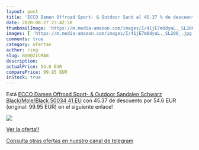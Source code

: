 ```yaml
---
layout: post
title: 'ECCO Damen Offroad Sport- & Outdoor Sand al 45.37 % de descuento'
date: 2020-08-27 23:42:50
thumbnailImage: 'https://m.media-amazon.com/images/I/41jE7m0dyaL._SL200_.jpg'
images: [ 'https://m.media-amazon.com/images/I/41jE7m0dyaL._SL200_.jpg' ]
comments: true
category: ofertas
author: ring
slug: B000ZICMA8
description:
actualPrice: 54.6 EUR
comparePrice: 99.95 EUR
inStock: true
---
```


Está [ECCO Damen Offroad Sport- & Outdoor Sandalen  Schwarz  Black/Mole/Black 50034   41 EU](https://www.amazon.com/dp/B000ZICMA8/?tag=redken08-20) con 45.37 de descuento por 54.6 EUR (original: 99.95 EUR) en el siguiente enlace!

[![](https://m.media-amazon.com/images/I/41jE7m0dyaL._SL200_.jpg)](https://www.amazon.com/dp/B000ZICMA8/?tag=redken08-20)

[Ver la oferta!!](https://www.amazon.com/dp/B000ZICMA8/?tag=redken08-20)

[Consulta otras ofertas en nuestro canal de telegram](https://t.me/s/ofertas25)
